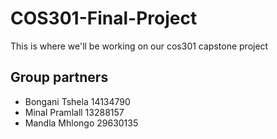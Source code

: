 # COS301-Final-Project
This is where we'll be working on our cos301 capstone project

## Group partners
* Bongani Tshela 14134790
* Minal Pramlall 13288157
* Mandla Mhlongo 29630135
